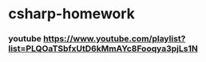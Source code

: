 # csharp-homework

### youtube https://www.youtube.com/playlist?list=PLQOaTSbfxUtD6kMmAYc8Fooqya3pjLs1N